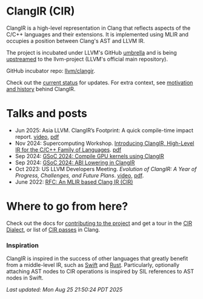 # ClangIR (CIR)

ClangIR is a high-level representation in Clang that reflects aspects of the C/C++
languages and their extensions. It is implemented using MLIR and occupies a position
between Clang's AST and LLVM IR.

The project is incubated under LLVM's GitHub
[umbrella](https://github.com/llvm) and is being [upstreamed](https://github.com/llvm/llvm-project/labels/ClangIR)
to the llvm-project (LLVM's official main repository).

GitHub incubator repo: [llvm/clangir](https://github.com/llvm/clangir).

Check out the [current status](https://llvm.github.io/clangir/Development/benchmark.html)
for updates. For extra context, see
[motivation and history](https://llvm.github.io/clangir/Development/motivation.html)
behind ClangIR.

# Talks and posts

- Jun 2025: Asia LLVM. ClangIR’s Footprint: A quick compile-time impact report. [video](https://www.youtube.com/watch?v=Dh_RObp5SUE), [pdf](Files/asiallvm-brunolopes-25-cir-compile-time.pdf)
- Nov 2024: Supercomputing Workshop. [Introducing ClangIR, High-Level IR for the C/C++ Family of Languages](https://sc24.supercomputing.org/proceedings/workshops/workshop_pages/misc312.html). [pdf](Files/sc24-clangir.pdf)
- Sep 2024: [GSoC 2024: Compile GPU kernels using ClangIR](https://blog.llvm.org/posts/2024-08-29-gsoc-opencl-c-support-for-clangir/)
- Sep 2024: [GSoC 2024: ABI Lowering in ClangIR](https://blog.llvm.org/posts/2024-09-07-abi-lowering-in-clangir/)
- Oct 2023: US LLVM Developers Meeting. *Evolution of ClangIR: A Year of Progress, Challenges, and Future Plans*. [video](https://www.youtube.com/watch?v=XNOPO3ogdfQ), [pdf](http://brunocardoso.cc/resources/2023-LLVMDevMtgClangIR.pdf).
- June 2022: [RFC: An MLIR based Clang IR (CIR)](https://discourse.llvm.org/t/rfc-an-mlir-based-clang-ir-cir/63319)

# Where to go from here?

Check out the docs for [contributing to the
project](https://llvm.github.io/clangir/GettingStarted/contrib.html) and get a
tour in the [CIR Dialect](https://llvm.github.io/clangir/Dialect/), or
list of [CIR passes](https://llvm.github.io/clangir/Dialect/passes.html) in Clang.

### Inspiration

ClangIR is inspired in the success of other languages that greatly benefit from
a middle-level IR, such as
[Swift](https://apple-swift.readthedocs.io/en/latest/SIL.html) and
[Rust](https://rustc-dev-guide.rust-lang.org/mir/index.html). Particularly,
optionally attaching AST nodes to CIR operations is inspired by SIL references
to AST nodes in Swift.

<!---
On vim use ":r!date"
-->

*Last updated: Mon Aug 25 21:50:24 PDT 2025*

